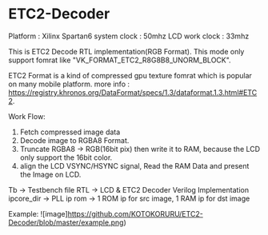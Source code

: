 # ETC2-Decoder
Platform : Xilinx Spartan6
system clock   : 50mhz
LCD work clock : 33mhz

This is ETC2 Decode RTL implementation(RGB Format).
This mode only support fomrat like "VK_FORMAT_ETC2_R8G8B8_UNORM_BLOCK".

ETC2 Format is a kind of compressed gpu texture fomrat which is popular on many mobile platform.
more info : https://registry.khronos.org/DataFormat/specs/1.3/dataformat.1.3.html#ETC2.

Work Flow:
1. Fetch compressed image data
2. Decode image to RGBA8 Format.
3. Truncate RGBA8 -> RGB(16bit pix) then write it to RAM, because the LCD only support the 16bit color.
4. align the LCD VSYNC/HSYNC signal, Read the RAM Data and present the Image on LCD.


Tb         -> Testbench file
RTL        -> LCD & ETC2 Decoder Verilog Implementation
ipcore_dir -> PLL ip
rom        -> 1 ROM ip for src image, 1 RAM ip for dst image

Example:
![image]https://github.com/KOTOKORURU/ETC2-Decoder/blob/master/example.png)
